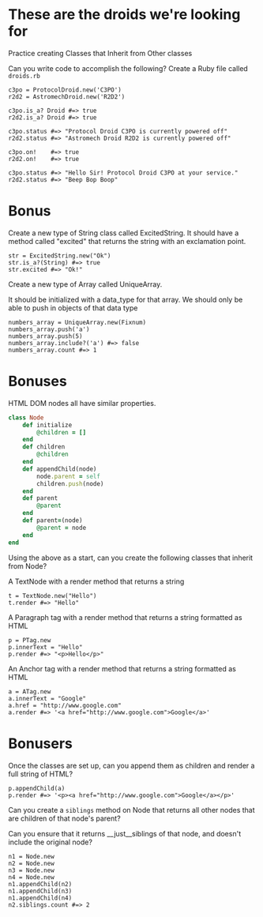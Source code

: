 # These are the droids we're looking for

Practice creating Classes that Inherit from Other classes

Can you write code to accomplish the following?
Create a Ruby file called `droids.rb`

```
c3po = ProtocolDroid.new('C3PO')
r2d2 = AstromechDroid.new('R2D2')

c3po.is_a? Droid #=> true
r2d2.is_a? Droid #=> true

c3po.status #=> "Protocol Droid C3PO is currently powered off"
r2d2.status #=> "Astromech Droid R2D2 is currently powered off"

c3po.on!    #=> true
r2d2.on!    #=> true

c3po.status #=> "Hello Sir! Protocol Droid C3PO at your service."
r2d2.status #=> "Beep Bop Boop"
```
# Bonus

Create a new type of String class called ExcitedString.
It should have a method called "excited" that returns the string with an 
exclamation point. 

```
str = ExcitedString.new("Ok")
str.is_a?(String) #=> true
str.excited #=> "Ok!"
```

Create a new type of Array called UniqueArray.

It should be initialized with a data_type for that array.
We should only be able to push in objects of that data type

```
numbers_array = UniqueArray.new(Fixnum)
numbers_array.push('a')
numbers_array.push(5)
numbers_array.include?('a') #=> false
numbers_array.count #=> 1
```

# Bonuses

HTML DOM nodes all have similar properties.

```rb
class Node
    def initialize
        @children = []
    end
    def children
        @children
    end
    def appendChild(node)
        node.parent = self
        children.push(node)
    end
    def parent
        @parent
    end
    def parent=(node)
        @parent = node
    end
end
```

Using the above as a start, can you create the following classes that
inherit from Node?

A TextNode with a render method that returns a string

```
t = TextNode.new("Hello")
t.render #=> "Hello"
```

A Paragraph tag with a render method that returns a string formatted as HTML

```
p = PTag.new
p.innerText = "Hello"
p.render #=> "<p>Hello</p>"
```

An Anchor tag with a render method that returns a string formatted as HTML

```
a = ATag.new
a.innerText = "Google"
a.href = "http://www.google.com"
a.render #=> '<a href="http://www.google.com">Google</a>'
```

# Bonusers

Once the classes are set up, can you append them as children and render
a full string of HTML?

```
p.appendChild(a)
p.render #=> '<p><a href="http://www.google.com">Google</a></p>'
```

Can you create a `siblings` method on Node that returns all other nodes
that are children of that node's parent?

Can you ensure that it returns __just__siblings of that node, and doesn't include
the original node?

```
n1 = Node.new
n2 = Node.new
n3 = Node.new
n4 = Node.new
n1.appendChild(n2)
n1.appendChild(n3)
n1.appendChild(n4)
n2.siblings.count #=> 2
```
